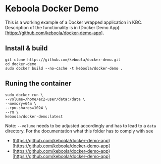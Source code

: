 # Keboola Docker Demo

This is a working example of a Docker wrapped application in KBC. Description of the functionality is in (Docker Demo App)[https://github.com/keboola/docker-demo-app].

## Install & build

```
git clone https://github.com/keboola/docker-demo.git
cd docker-demo
sudo docker build --no-cache -t keboola/docker-demo .
```

## Runing the container

```
sudo docker run \
--volume=/home/ec2-user/data:/data \
--memory=64m \
--cpu-shares=1024 \
--rm \
keboola/docker-demo:latest 
```

Note: `--volume` needs to be adjusted accordingly and has to lead to a `data` directory. For the documentation what this folder has to comply with see 
 
  - (https://github.com/keboola/docker-demo-app)[https://github.com/keboola/docker-demo-app]
  - (https://github.com/keboola/docker-demo-app)[https://github.com/keboola/docker-demo-app]
